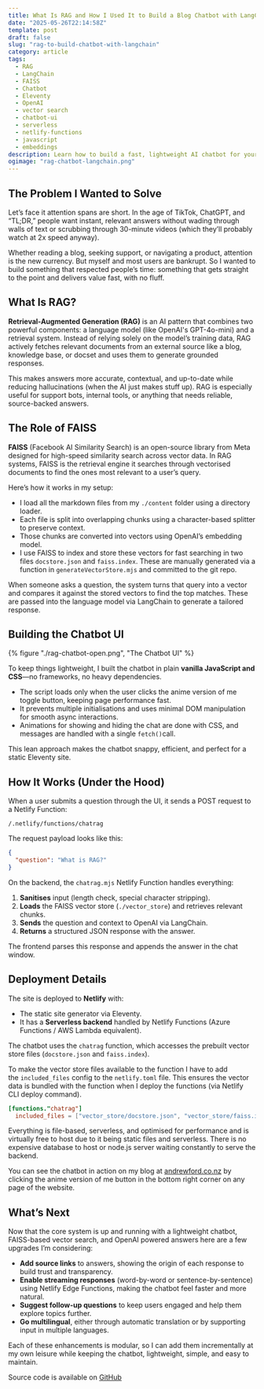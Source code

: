 ```yaml
---
title: What Is RAG and How I Used It to Build a Blog Chatbot with LangChain
date: "2025-05-26T22:14:58Z"
template: post
draft: false
slug: "rag-to-build-chatbot-with-langchain"
category: article
tags:
  - RAG
  - LangChain
  - FAISS
  - Chatbot
  - Eleventy
  - OpenAI
  - vector search
  - chatbot-ui
  - serverless
  - netlify-functions
  - javascript
  - embeddings
description: Learn how to build a fast, lightweight AI chatbot for your blog using LangChain, RAG (Retrieval-Augmented Generation), FAISS, and Netlify Functions. This guide walks through indexing markdown content, setting up a vector store, and deploying a serverless chatbot with OpenAI—all without heavy frameworks or databases.
ogimage: "rag-chatbot-langchain.png"
---
```


## The Problem I Wanted to Solve

Let’s face it attention spans are short. In the age of TikTok, ChatGPT, and “TL;DR,” people want instant, relevant answers without wading through walls of text or scrubbing through 30-minute videos (which they’ll probably watch at 2x speed anyway).

Whether reading a blog, seeking support, or navigating a product, attention is the new currency. But myself and most users are bankrupt. So I wanted to build something that respected people’s time: something that gets straight to the point and delivers value fast, with no fluff.

## What Is RAG?

**Retrieval-Augmented Generation (RAG)** is an AI pattern that combines two powerful components: a language model (like OpenAI's GPT-4o-mini) and a retrieval system. Instead of relying solely on the model’s training data, RAG actively fetches relevant documents from an external source like a blog, knowledge base, or docset and uses them to generate grounded responses.

This makes answers more accurate, contextual, and up-to-date while reducing hallucinations (when the AI just makes stuff up). RAG is especially useful for support bots, internal tools, or anything that needs reliable, source-backed answers.

## The Role of FAISS

**FAISS** (Facebook AI Similarity Search) is an open-source library from Meta designed for high-speed similarity search across vector data. In RAG systems, FAISS is the retrieval engine it searches through vectorised documents to find the ones most relevant to a user’s query.

Here’s how it works in my setup:

- I load all the markdown files from my `./content` folder using a directory loader.
- Each file is split into overlapping chunks using a character-based splitter to preserve context.
- Those chunks are converted into vectors using OpenAI’s embedding model.
- I use FAISS to index and store these vectors for fast searching in two files `docstore.json` and `faiss.index`. These are manually generated via a function in `generateVectorStore.mjs` and committed to the git repo.

When someone asks a question, the system turns that query into a vector and compares it against the stored vectors to find the top matches. These are passed into the language model via LangChain to generate a tailored response.

## Building the Chatbot UI

{% figure "./rag-chatbot-open.png", "The Chatbot UI" %}

To keep things lightweight, I built the chatbot in plain **vanilla JavaScript and CSS**—no frameworks, no heavy dependencies.

- The script loads only when the user clicks the anime version of me toggle button, keeping page performance fast.
- It prevents multiple initialisations and uses minimal DOM manipulation for smooth async interactions.
- Animations for showing and hiding the chat are done with CSS, and messages are handled with a single `fetch()`call.

This lean approach makes the chatbot snappy, efficient, and perfect for a static Eleventy site.

## How It Works (Under the Hood)

When a user submits a question through the UI, it sends a POST request to a Netlify Function:

```
/.netlify/functions/chatrag
```

The request payload looks like this:

```json
{
  "question": "What is RAG?"
}
```

On the backend, the `chatrag.mjs` Netlify Function handles everything:

1. **Sanitises** input (length check, special character stripping).
2. **Loads** the FAISS vector store (`./vector_store`) and retrieves relevant chunks.
3. **Sends** the question and context to OpenAI via LangChain.
4. **Returns** a structured JSON response with the answer.

The frontend parses this response and appends the answer in the chat window.

## Deployment Details

The site is deployed to **Netlify** with:

- The static site generator via Eleventy.
- It has a **Serverless backend** handled by Netlify Functions (Azure Functions / AWS Lambda equivalent).

The chatbot uses the `chatrag` function, which accesses the prebuilt vector store files (`docstore.json` and `faiss.index`).

To make the vector store files available to the function I have to add the `included_files` config to the `netlify.toml` file. This ensures the vector data is bundled with the function when I deploy the functions (via Netlify CLI deploy command).

```toml
[functions."chatrag"]
  included_files = ["vector_store/docstore.json", "vector_store/faiss.index"]
```

Everything is file-based, serverless, and optimised for performance and is virtually free to host due to it being static files and serverless. There is no expensive database to host or node.js server waiting constantly to serve the backend.

You can see the chatbot in action on my blog at [andrewford.co.nz](https://andrewford.co.nz) by clicking the anime version of me button in the bottom right corner on any page of the website.

## What’s Next

Now that the core system is up and running with a lightweight chatbot, FAISS-based vector search, and OpenAI powered answers here are a few upgrades I’m considering:

- **Add source links** to answers, showing the origin of each response to build trust and transparency.
- **Enable streaming responses** (word-by-word or sentence-by-sentence) using Netlify Edge Functions, making the chatbot feel faster and more natural.
- **Suggest follow-up questions** to keep users engaged and help them explore topics further.
- **Go multilingual**, either through automatic translation or by supporting input in multiple languages.

Each of these enhancements is modular, so I can add them incrementally at my own leisure while keeping the chatbot, lightweight, simple, and easy to maintain.

Source code is available on [GitHub](https://github.com/andrewjamesford/andrewford-co-nz-11ty)
